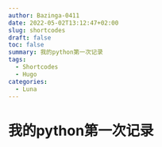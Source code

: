 ```yaml
---
author: Bazinga-0411
date: 2022-05-02T13:12:47+02:00
slug: shortcodes
draft: false
toc: false
summary: 我的python第一次记录
tags:
  - Shortcodes
  - Hugo
categories:
  - Luna
---
```


# 我的python第一次记录